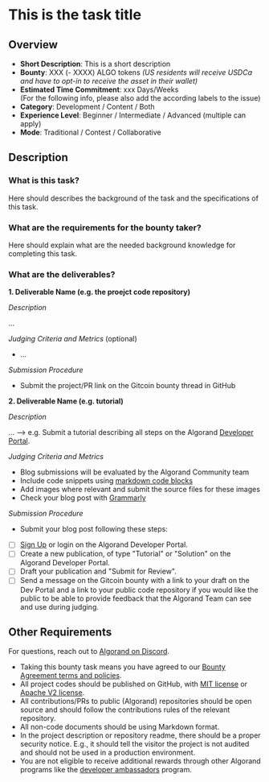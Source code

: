 # This is the task title

## Overview

* **Short Description**: This is a short description
* **Bounty**: XXX (- XXXX) ALGO tokens _(US residents will receive USDCa and have to opt-in to receive the asset in their wallet)_
* **Estimated Time Commitment**: xxx Days/Weeks  
(For the following info, please also add the according labels to the issue)
* **Category**: Development / Content / Both
* **Experience Level**: Beginner / Intermediate / Advanced (multiple can apply)
* **Mode**: Traditional / Contest / Collaborative


## Description

### What is this task?
Here should describes the background of the task and the specifications of this task.

### What are the requirements for the bounty taker?
Here should explain what are the needed background knowledge for completing this task. 

### What are the deliverables? 
**1. Deliverable Name (e.g. the proejct code repository)**

_Description_

...

_Judging Criteria and Metrics_ (optional)
  * ...

_Submission Procedure_ 
 * Submit the project/PR link on the Gitcoin bounty thread in GitHub

**2. Deliverable Name (e.g. tutorial)**

_Description_

... --> e.g. Submit a tutorial describing all steps on the Algorand [Developer Portal](https://developer.algorand.org/tutorials/).

_Judging Criteria and Metrics_

* Blog submissions will be evaluated by the Algorand Community team
* Include code snippets using [markdown code blocks](https://github.com/adam-p/markdown-here/wiki/Markdown-Cheatsheet#code-and-syntax-highlighting)
* Add images where relevant and submit the source files for these images
* Check your blog post with [Grammarly](https://app.grammarly.com/)

_Submission Procedure_ 
* Submit your blog post following these steps:
 
- [ ] [Sign Up](https://developer.algorand.org/accounts/signup/) or login on the Algorand Developer Portal.
- [ ] Create a new publication, of type "Tutorial" or "Solution" on the Algorand Developer Portal.
- [ ] Draft your publication and "Submit for Review".
- [ ] Send a message on the Gitcoin bounty with a link to your draft on the Dev Portal and a link to your public code repository if you would like the public to be able to provide feedback that the Algorand Team can see and use during judging.

## Other Requirements
For questions, reach out to [Algorand on Discord](https://discord.gg/84AActu3at).

* Taking this bounty task means you have agreed to our [Bounty Agreement terms and policies](https://github.com/algorandfoundation/grow-algorand/blob/master/bounty-agreement.md).
* All project codes should be published on GitHub, with [MIT license](https://opensource.org/licenses/MIT) or [Apache V2 license](https://www.apache.org/licenses/LICENSE-2.0).
* All contributions/PRs to public (Algorand) repositories should be open source and should follow the contributions rules of the relevant repository.
* All non-code documents should be using Markdown format.
* In the project description or repository readme, there should be a proper security notice. E.g., it should tell the visitor the project is not audited and should not be used in a production environment.
* You are not eligible to receive additional rewards through other Algorand programs like the [developer ambassadors](https://algorand.foundation/developers/dev-ambassadors) program.
